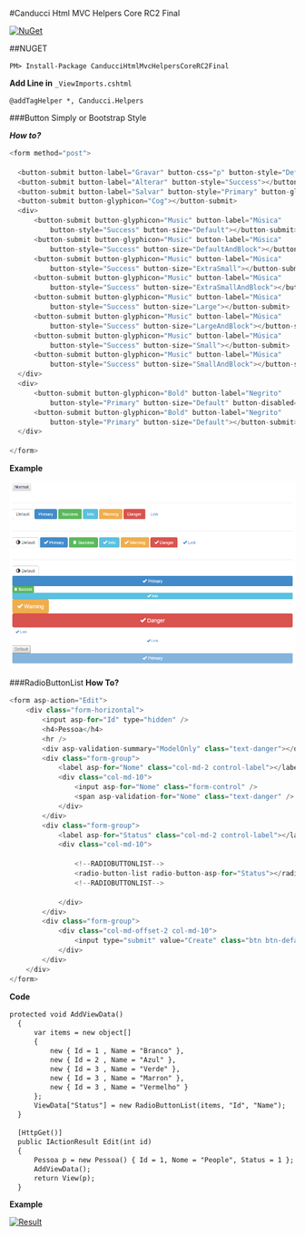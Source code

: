 #Canducci Html MVC Helpers Core RC2 Final

[![NuGet](https://img.shields.io/nuget/v/CanducciHtmlMvcHelpersCoreRC2Final.svg?style=plastic&label=version)](https://www.nuget.org/packages/CanducciHtmlMvcHelpersCoreRC2Final/)

##NUGET

```Csharp
PM> Install-Package CanducciHtmlMvcHelpersCoreRC2Final
```

__Add Line in__ `_ViewImports.cshtml`

```
@addTagHelper *, Canducci.Helpers
```

###Button Simply or Bootstrap Style

___How to?___
```csharp
<form method="post">

  <button-submit button-label="Gravar" button-css="p" button-style="Default"></button-submit>
  <button-submit button-label="Alterar" button-style="Success"></button-submit>
  <button-submit button-label="Salvar" button-style="Primary" button-glyphicon="Check"></button-submit>
  <button-submit button-glyphicon="Cog"></button-submit>
  <div>
      <button-submit button-glyphicon="Music" button-label="Música" 
          button-style="Success" button-size="Default"></button-submit>
      <button-submit button-glyphicon="Music" button-label="Música" 
          button-style="Success" button-size="DefaultAndBlock"></button-submit>
      <button-submit button-glyphicon="Music" button-label="Música" 
          button-style="Success" button-size="ExtraSmall"></button-submit>
      <button-submit button-glyphicon="Music" button-label="Música" 
          button-style="Success" button-size="ExtraSmallAndBlock"></button-submit>
      <button-submit button-glyphicon="Music" button-label="Música" 
          button-style="Success" button-size="Large"></button-submit>
      <button-submit button-glyphicon="Music" button-label="Música" 
          button-style="Success" button-size="LargeAndBlock"></button-submit>
      <button-submit button-glyphicon="Music" button-label="Música" 
          button-style="Success" button-size="Small"></button-submit>
      <button-submit button-glyphicon="Music" button-label="Música" 
          button-style="Success" button-size="SmallAndBlock"></button-submit>
  </div>
  <div>
      <button-submit button-glyphicon="Bold" button-label="Negrito" 
          button-style="Primary" button-size="Default" button-disabled="true"></button-submit>
      <button-submit button-glyphicon="Bold" button-label="Negrito" 
          button-style="Primary" button-size="Default"></button-submit>
  </div>  
  
</form>
```
__Example__

[![NuGet](https://github.com/netdragoon/helpWebForms/blob/master/Canducci.HtmlHelpers/button.png)](https://www.nuget.org/packages/CanducciHtmlMvcHelpersCoreRC2Final/)

###RadioButtonList
__How To?__
```csharp
<form asp-action="Edit">
    <div class="form-horizontal">
        <input asp-for="Id" type="hidden" />
        <h4>Pessoa</h4>
        <hr />
        <div asp-validation-summary="ModelOnly" class="text-danger"></div>
        <div class="form-group">
            <label asp-for="Nome" class="col-md-2 control-label"></label>
            <div class="col-md-10">
                <input asp-for="Nome" class="form-control" />
                <span asp-validation-for="Nome" class="text-danger" />
            </div>
        </div>
        <div class="form-group">
            <label asp-for="Status" class="col-md-2 control-label"></label>
            <div class="col-md-10">
            
                <!--RADIOBUTTONLIST-->
                <radio-button-list radio-button-asp-for="Status"></radio-button-list>
                <!--RADIOBUTTONLIST-->
                
            </div>
        </div>
        <div class="form-group">
            <div class="col-md-offset-2 col-md-10">
                <input type="submit" value="Create" class="btn btn-default" />
            </div>
        </div>
    </div>        
</form>
```
__Code__
```
protected void AddViewData()
  {
      var items = new object[]
      {
          new { Id = 1 , Name = "Branco" },
          new { Id = 2 , Name = "Azul" },
          new { Id = 3 , Name = "Verde" },
          new { Id = 3 , Name = "Marron" },
          new { Id = 3 , Name = "Vermelho" }
      };
      ViewData["Status"] = new RadioButtonList(items, "Id", "Name");
  }

  [HttpGet()]
  public IActionResult Edit(int id)
  {
      Pessoa p = new Pessoa() { Id = 1, Nome = "People", Status = 1 };
      AddViewData();
      return View(p);
  }
```

__Example__

[![Result](http://i1308.photobucket.com/albums/s610/maryjanexique/ave-ave_zpsp1qs0wah.png)](https://www.nuget.org/packages/CanducciHtmlMvcHelpersCoreRC2Final/)
